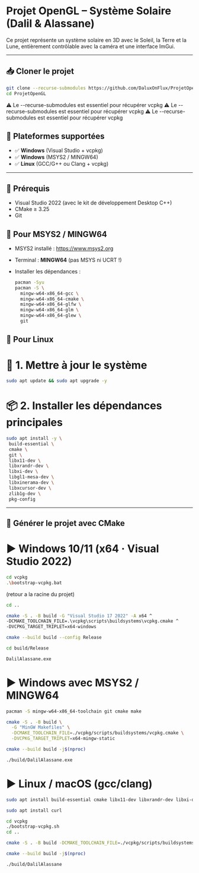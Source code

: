 # Projet OpenGL – Système Solaire (Dalil & Alassane)

Ce projet représente un système solaire en 3D avec le Soleil, la Terre et la Lune, entièrement contrôlable avec la caméra et une interface ImGui.

---

## 📥 Cloner le projet

```bash
git clone --recurse-submodules https://github.com/DaluxOnFlux/ProjetOpenGL.git
cd ProjetOpenGL

```

⚠️ Le --recurse-submodules est essentiel pour récupérer vcpkg
⚠️ Le --recurse-submodules est essentiel pour récupérer vcpkg
⚠️ Le --recurse-submodules est essentiel pour récupérer vcpkg

## 🚀 Plateformes supportées

- ✅ **Windows** (Visual Studio + vcpkg)
- ✅ **Windows** (MSYS2 / MINGW64)
- ✅ **Linux** (GCC/G++ ou Clang + vcpkg)

---

## 🔧 Prérequis

- Visual Studio 2022 (avec le kit de développement Desktop C++)
- CMake ≥ 3.25
- Git

## 🧪 Pour MSYS2 / MINGW64

- MSYS2 installé : https://www.msys2.org
- Terminal : **MINGW64** (pas MSYS ni UCRT !)
- Installer les dépendances :

  ```bash
  pacman -Syu
  pacman -S \
    mingw-w64-x86_64-gcc \
    mingw-w64-x86_64-cmake \
    mingw-w64-x86_64-glfw \
    mingw-w64-x86_64-glm \
    mingw-w64-x86_64-glew \
    git
  ```

## 🧪 Pour Linux

# 🔁 1. Mettre à jour le système

```bash
sudo apt update && sudo apt upgrade -y
```

# 📦 2. Installer les dépendances principales

```bash
sudo apt install -y \
 build-essential \
 cmake \
 git \
 libx11-dev \
 libxrandr-dev \
 libxi-dev \
 libgl1-mesa-dev \
 libxinerama-dev \
 libxcursor-dev \
 zlib1g-dev \
 pkg-config
```

---

## 🔨 Générer le projet avec CMake

# ► Windows 10/11 (x64 · Visual Studio 2022)

```bash
cd vcpkg
.\bootstrap-vcpkg.bat
```

(retour a la racine du projet)

```bash
cd ..
```

```bash
cmake -S . -B build -G "Visual Studio 17 2022" -A x64 ^
-DCMAKE_TOOLCHAIN_FILE=.\vcpkg\scripts\buildsystems\vcpkg.cmake ^
-DVCPKG_TARGET_TRIPLET=x64-windows
```

```bash
cmake --build build --config Release
```

```bash
cd build/Release
```

```bash
DalilAlassane.exe
```

# ► Windows avec MSYS2 / MINGW64

```bash
pacman -S mingw-w64-x86_64-toolchain git cmake make
```

```bash
cmake -S . -B build \
  -G "MinGW Makefiles" \
  -DCMAKE_TOOLCHAIN_FILE=./vcpkg/scripts/buildsystems/vcpkg.cmake \
  -DVCPKG_TARGET_TRIPLET=x64-mingw-static
```

```bash
cmake --build build -j$(nproc)
```

```bash
./build/DalilAlassane.exe
```

# ► Linux / macOS (gcc/clang)

```bash
sudo apt install build-essential cmake libx11-dev libxrandr-dev libxi-dev libgl1-mesa-dev libxinerama-dev libxcursor-dev
```

```bash
sudo apt install curl
```

```bash
cd vcpkg
./bootstrap-vcpkg.sh
cd ..
```

```bash
cmake -S . -B build -DCMAKE_TOOLCHAIN_FILE=./vcpkg/scripts/buildsystems/vcpkg.cmake

```

```bash
cmake --build build -j$(nproc)
```

```bash
./build/DalilAlassane
```
